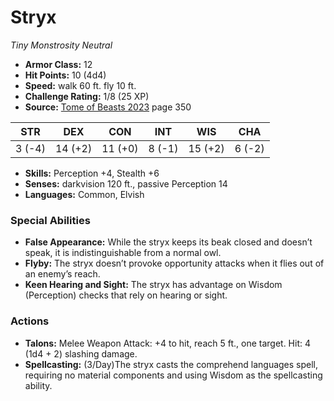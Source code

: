 # Stryx

*Tiny* *Monstrosity* *Neutral*

- **Armor Class:** 12
- **Hit Points:** 10 (4d4)
- **Speed:** walk 60 ft. fly 10 ft.
- **Challenge Rating:** 1/8 (25 XP)
- **Source:** [Tome of Beasts 2023](https://koboldpress.com/kpstore/product/tome-of-beasts-1-2023-edition/) page 350

| STR | DEX | CON | INT | WIS | CHA |
| --- | --- | --- | --- | --- | --- |
| 3 (-4) | 14 (+2) | 11 (+0) | 8 (-1) | 15 (+2) | 6 (-2) |

- **Skills:** Perception +4, Stealth +6
- **Senses:** darkvision 120 ft., passive Perception 14
- **Languages:** Common, Elvish
### Special Abilities
- **False Appearance:** While the stryx keeps its beak closed and doesn’t speak, it is indistinguishable from a normal owl.
- **Flyby:** The stryx doesn’t provoke opportunity attacks when it flies out of an enemy’s reach.
- **Keen Hearing and Sight:** The stryx has advantage on Wisdom (Perception) checks that rely on hearing or sight.
### Actions
- **Talons:** Melee Weapon Attack: +4 to hit, reach 5 ft., one target. Hit: 4 (1d4 + 2) slashing damage.
- **Spellcasting:** (3/Day)The stryx casts the comprehend languages spell, requiring no material components and using Wisdom as the spellcasting ability.
